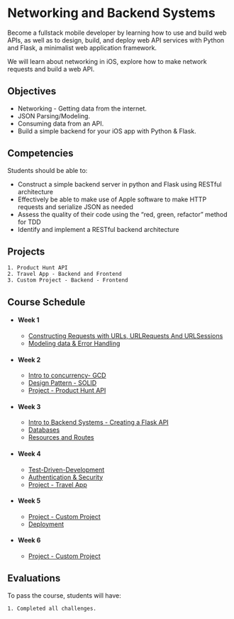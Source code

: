 # Networking and Backend Systems

Become a fullstack mobile developer by learning how to use and build web APIs, as well as to design, build, and deploy web API services with Python and Flask, a minimalist web application framework.

We will learn about networking in iOS, explore how to make network requests and build a web API.


## Objectives

- Networking - Getting data from the internet.
- JSON Parsing/Modeling.
- Consuming data from an API.
- Build a simple backend for your iOS app with Python & Flask.

## Competencies

Students should be able to:

- Construct a simple backend server in python and Flask using RESTful architecture
- Effectively be able to make use of Apple software to make HTTP requests and serialize JSON as needed
- Assess the quality of their code using the “red, green, refactor” method for TDD
- Identify and implement a RESTful backend architecture

## Projects

    1. Product Hunt API
    2. Travel App - Backend and Frontend
    3. Custom Project - Backend - Frontend
    
## Course Schedule

- #### Week 1
    - [Constructing Requests with URLs, URLRequests And URLSessions](02-Constructing-Requests)
    - [Modeling data & Error Handling](03-Modeling-data)
    
- #### Week 2
    - [Intro to concurrency- GCD](04-Intro-to-Concurrency)
    - [Design Pattern - SOLID](05-Design-Pattern-SOLID)
    - [Project - Product Hunt API](06-Project-Product-Hunt-API)

- #### Week 3
    - [Intro to Backend Systems - Creating a Flask API](07-Intro-to-Backend)
    - [Databases](08-Databases)
    - [Resources and Routes](08-Resources-and-Routes)
    
- #### Week 4
    - [Test-Driven-Development](11-Test-Driven-Development)
    - [Authentication & Security](12-Authentication-and-Security)
    - [Project - Travel App](10-Project-Travel-App)
    
- #### Week 5
    - [Project - Custom Project](15-Custom-Project)
    - [Deployment](14-Deployment)
    
- #### Week 6
    - [Project - Custom Project](15-Custom-Project)

## Evaluations

To pass the course, students will have:

    1. Completed all challenges.
    
